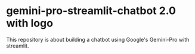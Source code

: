 # gemini-pro-streamlit-chatbot 2.0 with logo
This repository is about building a chatbot using Google's Gemini-Pro with streamlit.
